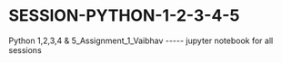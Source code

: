 # SESSION-PYTHON-1-2-3-4-5
Python 1,2,3,4 & 5_Assignment_1_Vaibhav ----- jupyter notebook for all sessions
